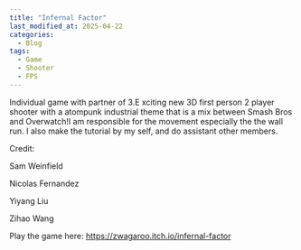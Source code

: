 ```yaml
---
title: "Infernal Factor"
last_modified_at: 2025-04-22
categories:
  - Blog
tags:
  - Game
  - Shooter
  - FPS
---
```

Individual game with partner of 3.E xciting new 3D first person 2 player shooter with a atompunk industrial theme that is a mix between Smash Bros and Overwatch!I am responsible for the movement especially the the wall run. I also make the tutorial by my self, and do assistant other members.  

Credit:

Sam Weinfield

Nicolas Fernandez

Yiyang Liu

Zihao Wang

Play the game here: https://zwagaroo.itch.io/infernal-factor
